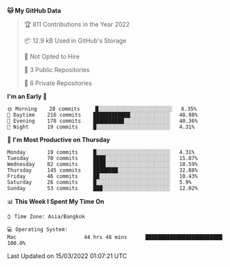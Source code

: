 <!--START_SECTION:waka-->
**🐱 My GitHub Data** 

> 🏆 811 Contributions in the Year 2022
 > 
> 📦 12.9 kB Used in GitHub's Storage 
 > 
> 🚫 Not Opted to Hire
 > 
> 📜 3 Public Repositories 
 > 
> 🔑 6 Private Repositories  
 > 
**I'm an Early 🐤** 

```text
🌞 Morning    28 commits     █░░░░░░░░░░░░░░░░░░░░░░░░   6.35% 
🌆 Daytime    216 commits    ████████████░░░░░░░░░░░░░   48.98% 
🌃 Evening    178 commits    ██████████░░░░░░░░░░░░░░░   40.36% 
🌙 Night      19 commits     █░░░░░░░░░░░░░░░░░░░░░░░░   4.31%

```
📅 **I'm Most Productive on Thursday** 

```text
Monday       19 commits     █░░░░░░░░░░░░░░░░░░░░░░░░   4.31% 
Tuesday      70 commits     ████░░░░░░░░░░░░░░░░░░░░░   15.87% 
Wednesday    82 commits     ████░░░░░░░░░░░░░░░░░░░░░   18.59% 
Thursday     145 commits    ████████░░░░░░░░░░░░░░░░░   32.88% 
Friday       46 commits     ██░░░░░░░░░░░░░░░░░░░░░░░   10.43% 
Saturday     26 commits     █░░░░░░░░░░░░░░░░░░░░░░░░   5.9% 
Sunday       53 commits     ███░░░░░░░░░░░░░░░░░░░░░░   12.02%

```


📊 **This Week I Spent My Time On** 

```text
⌚︎ Time Zone: Asia/Bangkok

💻 Operating System: 
Mac                      44 hrs 48 mins      █████████████████████████   100.0%

```


 Last Updated on 15/03/2022 01:07:21 UTC
<!--END_SECTION:waka-->